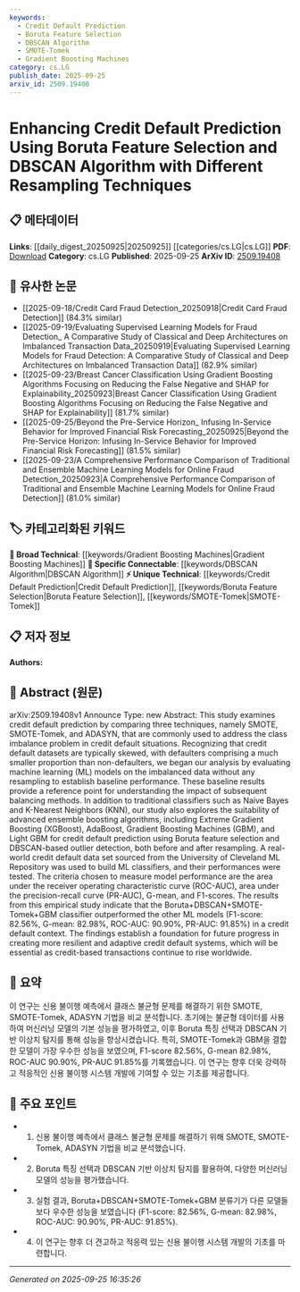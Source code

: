 ```yaml
---
keywords:
  - Credit Default Prediction
  - Boruta Feature Selection
  - DBSCAN Algorithm
  - SMOTE-Tomek
  - Gradient Boosting Machines
category: cs.LG
publish_date: 2025-09-25
arxiv_id: 2509.19408
---
```


<!-- KEYWORD_LINKING_METADATA:
{
  "processed_timestamp": "2025-09-25T16:35:26.933946",
  "vocabulary_version": "1.0",
  "selected_keywords": [
    "Credit Default Prediction",
    "Boruta Feature Selection",
    "DBSCAN Algorithm",
    "SMOTE-Tomek",
    "Gradient Boosting Machines"
  ],
  "rejected_keywords": [],
  "similarity_scores": {
    "Credit Default Prediction": 0.78,
    "Boruta Feature Selection": 0.75,
    "DBSCAN Algorithm": 0.8,
    "SMOTE-Tomek": 0.77,
    "Gradient Boosting Machines": 0.82
  },
  "extraction_method": "AI_prompt_based",
  "budget_applied": true,
  "candidates_json": {
    "candidates": [
      {
        "surface": "credit default prediction",
        "canonical": "Credit Default Prediction",
        "aliases": [
          "credit risk modeling"
        ],
        "category": "unique_technical",
        "rationale": "This is a specific application area that connects various machine learning techniques discussed in the paper.",
        "novelty_score": 0.65,
        "connectivity_score": 0.7,
        "specificity_score": 0.85,
        "link_intent_score": 0.78
      },
      {
        "surface": "Boruta feature selection",
        "canonical": "Boruta Feature Selection",
        "aliases": [
          "Boruta method"
        ],
        "category": "unique_technical",
        "rationale": "Boruta is a specific feature selection method that is central to the study's methodology.",
        "novelty_score": 0.7,
        "connectivity_score": 0.65,
        "specificity_score": 0.8,
        "link_intent_score": 0.75
      },
      {
        "surface": "DBSCAN algorithm",
        "canonical": "DBSCAN Algorithm",
        "aliases": [
          "Density-Based Spatial Clustering"
        ],
        "category": "specific_connectable",
        "rationale": "DBSCAN is a well-known clustering algorithm that is used for outlier detection in this study.",
        "novelty_score": 0.6,
        "connectivity_score": 0.85,
        "specificity_score": 0.75,
        "link_intent_score": 0.8
      },
      {
        "surface": "SMOTE-Tomek",
        "canonical": "SMOTE-Tomek",
        "aliases": [
          "SMOTE-Tomek Link"
        ],
        "category": "unique_technical",
        "rationale": "SMOTE-Tomek is a specific resampling technique that plays a critical role in addressing class imbalance in the study.",
        "novelty_score": 0.68,
        "connectivity_score": 0.72,
        "specificity_score": 0.78,
        "link_intent_score": 0.77
      },
      {
        "surface": "Gradient Boosting Machines",
        "canonical": "Gradient Boosting Machines",
        "aliases": [
          "GBM"
        ],
        "category": "broad_technical",
        "rationale": "GBM is a key machine learning technique used in the study and is widely applicable across different domains.",
        "novelty_score": 0.55,
        "connectivity_score": 0.88,
        "specificity_score": 0.7,
        "link_intent_score": 0.82
      }
    ],
    "ban_list_suggestions": [
      "machine learning",
      "model performance"
    ]
  },
  "decisions": [
    {
      "candidate_surface": "credit default prediction",
      "resolved_canonical": "Credit Default Prediction",
      "decision": "linked",
      "scores": {
        "novelty": 0.65,
        "connectivity": 0.7,
        "specificity": 0.85,
        "link_intent": 0.78
      }
    },
    {
      "candidate_surface": "Boruta feature selection",
      "resolved_canonical": "Boruta Feature Selection",
      "decision": "linked",
      "scores": {
        "novelty": 0.7,
        "connectivity": 0.65,
        "specificity": 0.8,
        "link_intent": 0.75
      }
    },
    {
      "candidate_surface": "DBSCAN algorithm",
      "resolved_canonical": "DBSCAN Algorithm",
      "decision": "linked",
      "scores": {
        "novelty": 0.6,
        "connectivity": 0.85,
        "specificity": 0.75,
        "link_intent": 0.8
      }
    },
    {
      "candidate_surface": "SMOTE-Tomek",
      "resolved_canonical": "SMOTE-Tomek",
      "decision": "linked",
      "scores": {
        "novelty": 0.68,
        "connectivity": 0.72,
        "specificity": 0.78,
        "link_intent": 0.77
      }
    },
    {
      "candidate_surface": "Gradient Boosting Machines",
      "resolved_canonical": "Gradient Boosting Machines",
      "decision": "linked",
      "scores": {
        "novelty": 0.55,
        "connectivity": 0.88,
        "specificity": 0.7,
        "link_intent": 0.82
      }
    }
  ]
}
-->

# Enhancing Credit Default Prediction Using Boruta Feature Selection and DBSCAN Algorithm with Different Resampling Techniques

## 📋 메타데이터

**Links**: [[daily_digest_20250925|20250925]] [[categories/cs.LG|cs.LG]]
**PDF**: [Download](https://arxiv.org/pdf/2509.19408.pdf)
**Category**: cs.LG
**Published**: 2025-09-25
**ArXiv ID**: [2509.19408](https://arxiv.org/abs/2509.19408)

## 🔗 유사한 논문
- [[2025-09-18/Credit Card Fraud Detection_20250918|Credit Card Fraud Detection]] (84.3% similar)
- [[2025-09-19/Evaluating Supervised Learning Models for Fraud Detection_ A Comparative Study of Classical and Deep Architectures on Imbalanced Transaction Data_20250919|Evaluating Supervised Learning Models for Fraud Detection: A Comparative Study of Classical and Deep Architectures on Imbalanced Transaction Data]] (82.9% similar)
- [[2025-09-23/Breast Cancer Classification Using Gradient Boosting Algorithms Focusing on Reducing the False Negative and SHAP for Explainability_20250923|Breast Cancer Classification Using Gradient Boosting Algorithms Focusing on Reducing the False Negative and SHAP for Explainability]] (81.7% similar)
- [[2025-09-25/Beyond the Pre-Service Horizon_ Infusing In-Service Behavior for Improved Financial Risk Forecasting_20250925|Beyond the Pre-Service Horizon: Infusing In-Service Behavior for Improved Financial Risk Forecasting]] (81.5% similar)
- [[2025-09-23/A Comprehensive Performance Comparison of Traditional and Ensemble Machine Learning Models for Online Fraud Detection_20250923|A Comprehensive Performance Comparison of Traditional and Ensemble Machine Learning Models for Online Fraud Detection]] (81.0% similar)

## 🏷️ 카테고리화된 키워드
**🧠 Broad Technical**: [[keywords/Gradient Boosting Machines|Gradient Boosting Machines]]
**🔗 Specific Connectable**: [[keywords/DBSCAN Algorithm|DBSCAN Algorithm]]
**⚡ Unique Technical**: [[keywords/Credit Default Prediction|Credit Default Prediction]], [[keywords/Boruta Feature Selection|Boruta Feature Selection]], [[keywords/SMOTE-Tomek|SMOTE-Tomek]]

## 📋 저자 정보

**Authors:** 

## 📄 Abstract (원문)

arXiv:2509.19408v1 Announce Type: new 
Abstract: This study examines credit default prediction by comparing three techniques, namely SMOTE, SMOTE-Tomek, and ADASYN, that are commonly used to address the class imbalance problem in credit default situations. Recognizing that credit default datasets are typically skewed, with defaulters comprising a much smaller proportion than non-defaulters, we began our analysis by evaluating machine learning (ML) models on the imbalanced data without any resampling to establish baseline performance. These baseline results provide a reference point for understanding the impact of subsequent balancing methods. In addition to traditional classifiers such as Naive Bayes and K-Nearest Neighbors (KNN), our study also explores the suitability of advanced ensemble boosting algorithms, including Extreme Gradient Boosting (XGBoost), AdaBoost, Gradient Boosting Machines (GBM), and Light GBM for credit default prediction using Boruta feature selection and DBSCAN-based outlier detection, both before and after resampling. A real-world credit default data set sourced from the University of Cleveland ML Repository was used to build ML classifiers, and their performances were tested. The criteria chosen to measure model performance are the area under the receiver operating characteristic curve (ROC-AUC), area under the precision-recall curve (PR-AUC), G-mean, and F1-scores. The results from this empirical study indicate that the Boruta+DBSCAN+SMOTE-Tomek+GBM classifier outperformed the other ML models (F1-score: 82.56%, G-mean: 82.98%, ROC-AUC: 90.90%, PR-AUC: 91.85%) in a credit default context. The findings establish a foundation for future progress in creating more resilient and adaptive credit default systems, which will be essential as credit-based transactions continue to rise worldwide.

## 📝 요약

이 연구는 신용 불이행 예측에서 클래스 불균형 문제를 해결하기 위한 SMOTE, SMOTE-Tomek, ADASYN 기법을 비교 분석합니다. 초기에는 불균형 데이터를 사용하여 머신러닝 모델의 기본 성능을 평가하였고, 이후 Boruta 특징 선택과 DBSCAN 기반 이상치 탐지를 통해 성능을 향상시켰습니다. 특히, SMOTE-Tomek과 GBM을 결합한 모델이 가장 우수한 성능을 보였으며, F1-score 82.56%, G-mean 82.98%, ROC-AUC 90.90%, PR-AUC 91.85%를 기록했습니다. 이 연구는 향후 더욱 강력하고 적응적인 신용 불이행 시스템 개발에 기여할 수 있는 기초를 제공합니다.

## 🎯 주요 포인트

- 1. 신용 불이행 예측에서 클래스 불균형 문제를 해결하기 위해 SMOTE, SMOTE-Tomek, ADASYN 기법을 비교 분석했습니다.
- 2. Boruta 특징 선택과 DBSCAN 기반 이상치 탐지를 활용하여, 다양한 머신러닝 모델의 성능을 평가했습니다.
- 3. 실험 결과, Boruta+DBSCAN+SMOTE-Tomek+GBM 분류기가 다른 모델들보다 우수한 성능을 보였습니다 (F1-score: 82.56%, G-mean: 82.98%, ROC-AUC: 90.90%, PR-AUC: 91.85%).
- 4. 이 연구는 향후 더 견고하고 적응력 있는 신용 불이행 시스템 개발의 기초를 마련합니다.


---

*Generated on 2025-09-25 16:35:26*